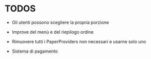 # TODOS

- Gli utenti possono scegliere la propria porzione

- Improve del menù e del riepilogo ordine

- Rimuovere tutti i PaperProviders non necessari e usarne solo uno

- Sistema di pagamento
